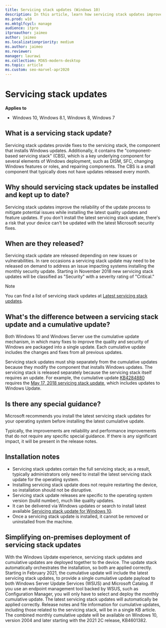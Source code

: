 ```yaml
---
title: Servicing stack updates (Windows 10)
description: In this article, learn how servicing stack updates improve the code that installs the other updates.
ms.prod: w10
ms.mktglfcycl: manage
audience: itpro
itproauthor: jaimeo
author: jaimeo
ms.localizationpriority: medium
ms.author: jaimeo
ms.reviewer: 
manager: laurawi
ms.collection: M365-modern-desktop
ms.topic: article
ms.custom: seo-marvel-apr2020
---
```


# Servicing stack updates


**Applies to**

- Windows 10, Windows 8.1, Windows 8, Windows 7

## What is a servicing stack update?
Servicing stack updates provide fixes to the servicing stack, the component that installs Windows updates. Additionally, it contains the "component-based servicing stack" (CBS), which is a key underlying component for several elements of Windows deployment, such as DISM, SFC, changing Windows features or roles, and repairing components. The CBS is a small component that typically does not have updates released every month.

## Why should servicing stack updates be installed and kept up to date?
  
Servicing stack updates improve the reliability of the update process to mitigate potential issues while installing the latest quality updates and feature updates. If you don't install the latest servicing stack update, there's a risk that your device can't be updated with the latest Microsoft security fixes.

## When are they released?

Servicing stack update are released depending on new issues or vulnerabilities. In rare occasions a servicing stack update may need to be released on demand to address an issue impacting systems installing the monthly security update. Starting in November 2018 new servicing stack updates will be classified as "Security" with a severity rating of "Critical."

>[!NOTE]
>You can find a list of servicing stack updates at [Latest servicing stack updates](https://portal.msrc.microsoft.com/en-us/security-guidance/advisory/ADV990001).

## What's the difference between a servicing stack update and a cumulative update?

Both Windows 10 and Windows Server use the cumulative update mechanism, in which many fixes to improve the quality and security of Windows are packaged into a single update. Each cumulative update includes the changes and fixes from all previous updates.

Servicing stack updates must ship separately from the cumulative updates because they modify the component that installs Windows updates. The servicing stack is released separately because the servicing stack itself requires an update. For example, the cumulative update [KB4284880](https://support.microsoft.com/help/4284880/windows-10-update-kb4284880) requires the [May 17, 2018 servicing stack update](https://support.microsoft.com/help/4132216), which includes updates to Windows Update.

## Is there any special guidance?

Microsoft recommends you install the latest servicing stack updates for your operating system before installing the latest cumulative update.

Typically, the improvements are reliability and performance improvements that do not require any specific special guidance. If there is any significant impact, it will be present in the release notes.

## Installation notes

* Servicing stack updates contain the full servicing stack; as a result, typically administrators only need to install the latest servicing stack update for the operating system.
* Installing servicing stack update does not require restarting the device, so installation should not be disruptive. 
* Servicing stack update releases are specific to the operating system version (build number), much like quality updates.
* It can be delivered via Windows updates or search to install latest available [Servicing stack update for Windows 10](https://portal.msrc.microsoft.com/en-us/security-guidance/advisory/ADV990001).
* Once a servicing stack update is installed, it cannot be removed or uninstalled from the machine.

## Simplifying on-premises deployment of servicing stack updates

With the Windows Update experience, servicing stack updates and cumulative updates are deployed together to the device. The update stack automatically orchestrates the installation, so both are applied correctly. Starting in February 2021, the cumulative update will include the latest servicing stack updates, to provide a single cumulative update payload to both Windows Server Update Services (WSUS) and Microsoft Catalog. If you use an endpoint management tool backed by WSUS, such as Configuration Manager, you will only have to select and deploy the monthly cumulative update. The latest servicing stack updates will automatically be applied correctly. Release notes and file information for cumulative updates, including those related to the servicing stack, will be in a single KB article. The combined monthly cumulative update will be available on Windows 10, version 2004 and later starting with the 2021 2C release, KB4601382.
